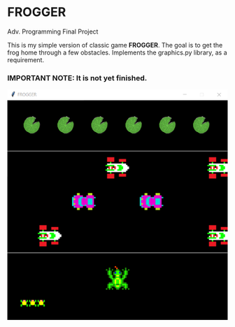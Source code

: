 # FROGGER
Adv. Programming Final Project

This is my simple version of classic game **FROGGER**. The goal is to get the frog home through a few obstacles.
Implements the graphics.py library, as a requirement.

### IMPORTANT NOTE: It is not yet finished.

![FROGGER_game_screen](https://github.com/edmariemarr/FROGGER/blob/main/img/FROGGER_game_screen.PNG?raw=true)
